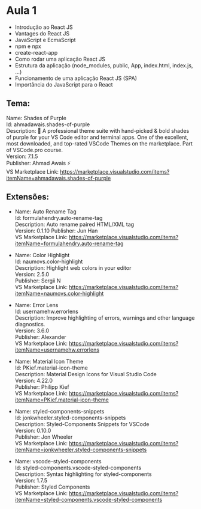# Aula 1

- Introdução ao React JS
- Vantages do React JS
- JavaScript e EcmaScript
- npm e npx
- create-react-app
- Como rodar uma aplicação React JS
- Estrutura da aplicação (node_modules, public, App, index.html, index.js, ...)
- Funcionamento de uma aplicação React JS (SPA)
- Importância do JavaScript para o React

## Tema:

Name: Shades of Purple  
Id: ahmadawais.shades-of-purple  
Description: 🦄 A professional theme suite with hand-picked & bold shades of purple for your VS Code editor and terminal apps. One of the excellent, most downloaded, and top-rated VSCode Themes on the marketplace. Part of VSCode.pro course.  
Version: 7.1.5  
Publisher: Ahmad Awais ⚡  
VS Marketplace Link: https://marketplace.visualstudio.com/items?itemName=ahmadawais.shades-of-purple

## Extensões:

- Name: Auto Rename Tag  
  Id: formulahendry.auto-rename-tag  
  Description: Auto rename paired HTML/XML tag  
  Version: 0.1.10
  Publisher: Jun Han  
  VS Marketplace Link: https://marketplace.visualstudio.com/items?itemName=formulahendry.auto-rename-tag

- Name: Color Highlight  
  Id: naumovs.color-highlight  
  Description: Highlight web colors in your editor  
  Version: 2.5.0  
  Publisher: Sergii N  
  VS Marketplace Link: https://marketplace.visualstudio.com/items?itemName=naumovs.color-highlight

- Name: Error Lens  
  Id: usernamehw.errorlens  
  Description: Improve highlighting of errors, warnings and other language diagnostics.  
  Version: 3.6.0  
  Publisher: Alexander  
  VS Marketplace Link: https://marketplace.visualstudio.com/items?itemName=usernamehw.errorlens

- Name: Material Icon Theme  
  Id: PKief.material-icon-theme  
  Description: Material Design Icons for Visual Studio Code  
  Version: 4.22.0  
  Publisher: Philipp Kief  
  VS Marketplace Link: https://marketplace.visualstudio.com/items?itemName=PKief.material-icon-theme

- Name: styled-components-snippets  
  Id: jonkwheeler.styled-components-snippets  
  Description: Styled-Components Snippets for VSCode  
  Version: 0.10.0  
  Publisher: Jon Wheeler  
  VS Marketplace Link: https://marketplace.visualstudio.com/items?itemName=jonkwheeler.styled-components-snippets

- Name: vscode-styled-components  
  Id: styled-components.vscode-styled-components  
  Description: Syntax highlighting for styled-components  
  Version: 1.7.5  
  Publisher: Styled Components  
  VS Marketplace Link: https://marketplace.visualstudio.com/items?itemName=styled-components.vscode-styled-components
